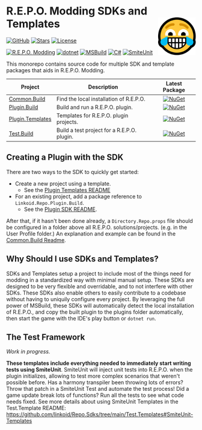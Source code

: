 ﻿# R.E.P.O. Modding SDKs and Templates <img src="logo.png" align="right" width="100">
[![GitHub](https://img.shields.io/badge/GitHub-%23121011.svg?logo=github&logoColor=white)](https://github.com/linkoid/Repo.Sdks)
[![Stars](https://img.shields.io/github/stars/linkoid/Repo.Sdks)](https://github.com/linkoid/Repo.Sdks/stargazers)
[![License](https://img.shields.io/github/license/linkoid/Repo.Sdks)](https://github.com/linkoid/Repo.Sdks/tree/main?tab=MIT-1-ov-file)

[![R.E.P.O. Modding](https://custom-icon-badges.demolab.com/badge/R.E.P.O.-Modding-FCD233.svg?labelColor=black&logo=repogame)](https://github.com/zelofi/REPOModdingGuide/wiki)
[![dotnet](https://img.shields.io/badge/dotnet-512BD4?logo=dotnet)](https://dotnet.microsoft.com/en-us/download)
[![MSBuild](https://custom-icon-badges.demolab.com/badge/MSBuild-B35601.svg?logo=msbuild)](https://learn.microsoft.com/en-us/visualstudio/msbuild/msbuild)
[![C#](https://img.shields.io/badge/C%23-239120)](https://dotnet.microsoft.com/en-us/languages/csharp)
[![SmiteUnit](https://custom-icon-badges.demolab.com/badge/SmiteUnit-1F73D5.svg?logo=smiteunit)](https://github.com/linkoid/SmiteUnit)

This monorepo contains source code for multiple SDK and template packages that aids in R.E.P.O. Modding.

| Project                                | Description                                                | Latest Package |
|----------------------------------------|------------------------------------------------------------|:--------------:|
| [Common.Build](/Common.Build)          | Find the local installation of R.E.P.O.                    | [![NuGet](https://img.shields.io/nuget/v/Linkoid.Repo.Common.Build   )](https://www.nuget.org/packages/Linkoid.Repo.Common.Build/    ) | 
| [Plugin.Build](/Plugin.Build)          | Build and run a R.E.P.O. plugin.                           | [![NuGet](https://img.shields.io/nuget/v/Linkoid.Repo.Plugin.Build   )](https://www.nuget.org/packages/Linkoid.Repo.Plugin.Build/    ) | 
| [Plugin.Templates](/Plugin.Templates)  | Templates for R.E.P.O. plugin projects.                    | [![NuGet](https://img.shields.io/nuget/v/Linkoid.Repo.Plugin.Templates)](https://www.nuget.org/packages/Linkoid.Repo.Plugin.Templates/) |
| [Test.Build  ](/Test.Build  )          | Build a test project for a R.E.P.O. plugin.                | [![NuGet](https://img.shields.io/nuget/v/Linkoid.Repo.Test.Build     )](https://www.nuget.org/packages/Linkoid.Repo.Test.Build/      ) | 

## Creating a Plugin with the SDK
There are two ways to the SDK to quickly get started:
* Create a new project using a template.
	* See the [Plugin Templates README](https://github.com/linkoid/Repo.Sdks/tree/main/Plugin.Templates#readme)
* For an existing project, add a package reference to `Linkoid.Repo.Plugin.Build`.
	* See the [Plugin SDK README](https://github.com/linkoid/Repo.Sdks/tree/main/Plugin.Build#readme).

After that, if it hasn't been done already, a `Directory.Repo.props` file should be configured in a folder above all R.E.P.O. solutions/projects.
(e.g. in the User Profile folder.)
An explanation and example can be found in the [Common.Build Readme](https://github.com/linkoid/Repo.Sdks/tree/main/Common.Build#directory-repo-props--targets-files).

## Why Should I use SDKs and Templates?
SDKs and Templates setup a project to include most of the things need for modding in a standardized way with minimal manual setup.
These SDKs are designed to be very flexible and overridable, and to not interfere with other SDKs.
These SDKs also enable others to easily contribute to a codebase without having to uniquily configure every project.
By leveraging the full power of MSBuild, these SDKs will automatically detect the local installation of R.E.P.O.,
and copy the built plugin to the plugins folder automatically, then start the game with the IDE's play button or `dotnet run`.

## The Test Framework
*Work in progress.*

**These templates include everything needed to immediately start writing tests using __SmiteUnit__**.
SmiteUnit will inject unit tests into R.E.P.O. when the plugin initializes, allowing to test more complex
scenarios that weren't possible before. Has a harmony transpiler been throwing lots of errors? Throw that patch in a 
SmiteUnit Test and automate the test process! Did a game update break lots of functions? Run all the tests to see what code needs fixed.
See more details about using SmiteUnit Templates in the Test.Template README: <https://github.com/linkoid/Repo.Sdks/tree/main/Test.Templates#SmiteUnit-Templates>
